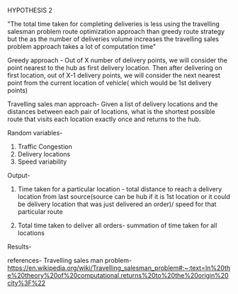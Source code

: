 HYPOTHESIS 2

"The total time taken for completing deliveries is less using the travelling salesman problem route optimization approach than greedy route strategy but the as the number of deliveries volume increases the travelling sales problem approach takes a lot of computation time"

Greedy approach - Out of X number of delivery points, we will consider the point nearest to the hub as first delivery location. Then after delivering on first location, out of X-1 delivery points, we will consider the next nearest point from the current location of vehicle( which would be 1st delivery points)

Travelling sales man approach- Given a list of delivery locations and the distances between each pair of locations, what is the shortest possible route that visits each location exactly once and returns to the hub.

Random variables-
1. Traffic Congestion
2. Delivery locations
3. Speed variability 


Output-
1. Time taken for a particular location - total distance to reach a delivery location from last source(source can be hub if it is 1st location or it could be delivery location that was just delivered an order)/ speed for that particular route

2. Total time taken to deliver all orders- summation of time taken for all locations 

Results-






references-
Travelling sales man problem-
https://en.wikipedia.org/wiki/Travelling_salesman_problem#:~:text=In%20the%20theory%20of%20computational,returns%20to%20the%20origin%20city%3F%22 